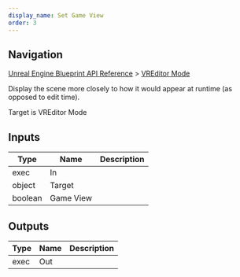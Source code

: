 ```yaml
---
display_name: Set Game View
order: 3
---
```

## Navigation

[Unreal Engine Blueprint API Reference](https://dev.epicgames.com/documentation/en-us/unreal-engine/BlueprintAPI) > [VREditor Mode](https://dev.epicgames.com/documentation/en-us/unreal-engine/BlueprintAPI/VREditorMode)

Display the scene more closely to how it would appear at runtime (as opposed to edit time).

Target is VREditor Mode

## Inputs

| Type | Name | Description |
| --- | --- | --- |
| exec | In |  |
| object | Target |  |
| boolean | Game View |  |

## Outputs

| Type | Name | Description |
| --- | --- | --- |
| exec | Out |  |
